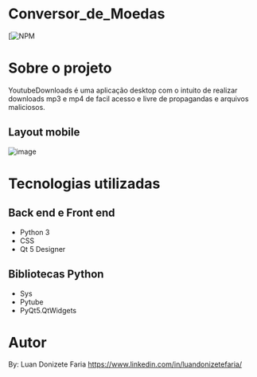# Conversor_de_Moedas


[![NPM](https://github.com/LuanFaria/Conversor_de_Moedas/blob/main/LICENSE)

# Sobre o projeto

YoutubeDownloads é uma aplicação desktop com o intuito de realizar downloads mp3 e mp4 de facil acesso e livre de propagandas e arquivos maliciosos.


## Layout mobile

![image](https://user-images.githubusercontent.com/85500922/125150255-d5f30080-e114-11eb-932f-7b805e28a9f1.png)


# Tecnologias utilizadas
## Back end e Front end
- Python 3
- CSS
- Qt 5 Designer

## Bibliotecas Python
- Sys
- Pytube
- PyQt5.QtWidgets

# Autor

By: Luan Donizete Faria
https://www.linkedin.com/in/luandonizetefaria/

